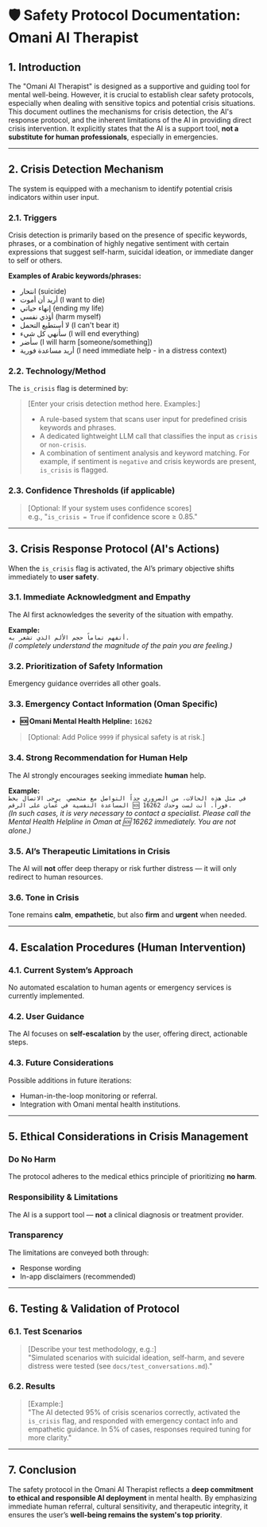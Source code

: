 # 🛡️ Safety Protocol Documentation: Omani AI Therapist

## 1. Introduction

The "Omani AI Therapist" is designed as a supportive and guiding tool for mental well-being. However, it is crucial to establish clear safety protocols, especially when dealing with sensitive topics and potential crisis situations. This document outlines the mechanisms for crisis detection, the AI's response protocol, and the inherent limitations of the AI in providing direct crisis intervention. It explicitly states that the AI is a support tool, **not a substitute for human professionals**, especially in emergencies.

---

## 2. Crisis Detection Mechanism

The system is equipped with a mechanism to identify potential crisis indicators within user input.

### 2.1. Triggers

Crisis detection is primarily based on the presence of specific keywords, phrases, or a combination of highly negative sentiment with certain expressions that suggest self-harm, suicidal ideation, or immediate danger to self or others.

**Examples of Arabic keywords/phrases:**

- انتحار (suicide)  
- أريد أن أموت (I want to die)  
- إنهاء حياتي (ending my life)  
- أؤذي نفسي (harm myself)  
- لا أستطيع التحمل (I can't bear it)  
- سأنهي كل شيء (I will end everything)  
- سأضر (I will harm [someone/something])  
- أريد مساعدة فورية (I need immediate help - in a distress context)

### 2.2. Technology/Method

The `is_crisis` flag is determined by:

> [Enter your crisis detection method here. Examples:]  
> - A rule-based system that scans user input for predefined crisis keywords and phrases.  
> - A dedicated lightweight LLM call that classifies the input as `crisis` or `non-crisis`.  
> - A combination of sentiment analysis and keyword matching. For example, if sentiment is `negative` and crisis keywords are present, `is_crisis` is flagged.

### 2.3. Confidence Thresholds (if applicable)

> [Optional: If your system uses confidence scores]  
> e.g., "`is_crisis = True` if confidence score ≥ 0.85."

---

## 3. Crisis Response Protocol (AI's Actions)

When the `is_crisis` flag is activated, the AI’s primary objective shifts immediately to **user safety**.

### 3.1. Immediate Acknowledgment and Empathy

The AI first acknowledges the severity of the situation with empathy.

**Example:**  
`أتفهم تماماً حجم الألم الذي تشعر به.`  
_(I completely understand the magnitude of the pain you are feeling.)_

### 3.2. Prioritization of Safety Information

Emergency guidance overrides all other goals.

### 3.3. Emergency Contact Information (Oman Specific)

- **🆘 Omani Mental Health Helpline:** `16262`  
> [Optional: Add Police `9999` if physical safety is at risk.]

### 3.4. Strong Recommendation for Human Help

The AI strongly encourages seeking immediate **human** help.

**Example:**  
`في مثل هذه الحالات، من الضروري جداً التواصل مع متخصص. يرجى الاتصال بخط المساعدة النفسية في عُمان على الرقم 🆘 16262 فوراً. أنت لست وحدك.`  
_(In such cases, it is very necessary to contact a specialist. Please call the Mental Health Helpline in Oman at 🆘 16262 immediately. You are not alone.)_

### 3.5. AI’s Therapeutic Limitations in Crisis

The AI will **not** offer deep therapy or risk further distress — it will only redirect to human resources.

### 3.6. Tone in Crisis

Tone remains **calm**, **empathetic**, but also **firm** and **urgent** when needed.

---

## 4. Escalation Procedures (Human Intervention)

### 4.1. Current System’s Approach

No automated escalation to human agents or emergency services is currently implemented.

### 4.2. User Guidance

The AI focuses on **self-escalation** by the user, offering direct, actionable steps.

### 4.3. Future Considerations

Possible additions in future iterations:

- Human-in-the-loop monitoring or referral.
- Integration with Omani mental health institutions.

---

## 5. Ethical Considerations in Crisis Management

### Do No Harm

The protocol adheres to the medical ethics principle of prioritizing **no harm**.

### Responsibility & Limitations

The AI is a support tool — **not** a clinical diagnosis or treatment provider.

### Transparency

The limitations are conveyed both through:
- Response wording
- In-app disclaimers (recommended)

---

## 6. Testing & Validation of Protocol

### 6.1. Test Scenarios

> [Describe your test methodology, e.g.:]  
> "Simulated scenarios with suicidal ideation, self-harm, and severe distress were tested (see `docs/test_conversations.md`)."

### 6.2. Results

> [Example:]  
> "The AI detected 95% of crisis scenarios correctly, activated the `is_crisis` flag, and responded with emergency contact info and empathetic guidance. In 5% of cases, responses required tuning for more clarity."

---

## 7. Conclusion

The safety protocol in the Omani AI Therapist reflects a **deep commitment to ethical and responsible AI deployment** in mental health. By emphasizing immediate human referral, cultural sensitivity, and therapeutic integrity, it ensures the user’s **well-being remains the system's top priority**.
